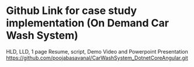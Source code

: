 # Github Link for case study implementation (On Demand Car Wash System)
HLD, LLD, 1 page Resume, script, Demo Video and Powerpoint Presentation
https://github.com/poojabasavanal/CarWashSystem_DotnetCoreAngular.git

